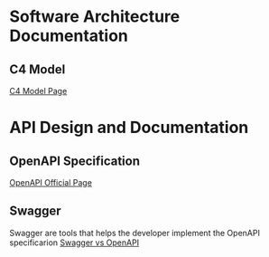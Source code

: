 # Software Architecture Documentation

## C4 Model

[C4 Model Page](https://c4model.com/)

# API Design and Documentation

## OpenAPI Specification

[OpenAPI Official Page](https://www.openapis.org/)

## Swagger

Swagger are tools that helps the developer implement the OpenAPI specificarion
[Swagger vs OpenAPI](https://swagger.io/blog/api-strategy/difference-between-swagger-and-openapi/)